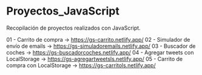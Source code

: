 # Proyectos_JavaScript
Recopilación de proyectos realizados con JavaScript.

01 - Carrito de compra -> https://gs-carrito.netlify.app/
02 - Simulador de envío de emails -> https://gs-simuladoremails.netlify.app/
03 - Buscador de coches -> https://gs-buscadorcoches.netlify.app/
04 - Agregar tweets con LocalStorage -> https://gs-agregartweetsls.netlify.app/
05 - Carrito de compra con LocalStorage -> https://gs-carritols.netlify.app/
